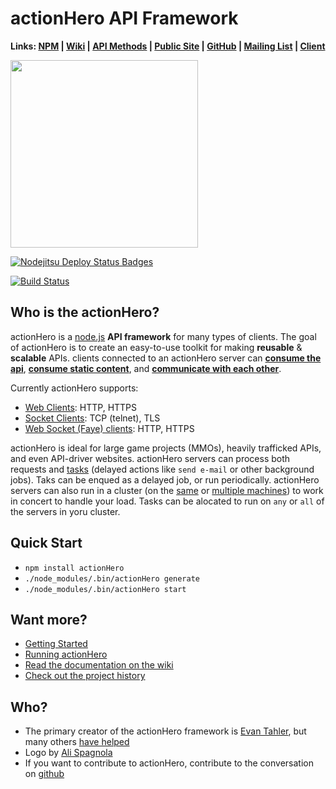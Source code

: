# actionHero API Framework



**Links: [NPM](https://npmjs.org/package/actionHero) | [Wiki](https://github.com/evantahler/actionHero/wiki) | [API Methods](https://github.com/evantahler/actionHero/wiki/API-Methods) | [Public Site](http://www.actionherojs.com) | [GitHub](https://github.com/evantahler/actionHero) | [Mailing List](https://groups.google.com/forum/?fromgroups=#!forum/actionhero-js) | [Client](https://github.com/evantahler/actionhero_client)**

<img src="https://raw.github.com/evantahler/actionHero/master/public/logo/actionHero.png" height="300"/>

[![Nodejitsu Deploy Status Badges](https://webhooks.nodejitsu.com/evantahler/actionHero.png)](http://demo.actionherojs.com)

[![Build Status](https://secure.travis-ci.org/evantahler/actionHero.png?branch=master)](http://travis-ci.org/evantahler/actionHero)

## Who is the actionHero?
actionHero is a [node.js](http://nodejs.org) **API framework** for many types of clients.  The goal of actionHero is to create an easy-to-use toolkit for making **reusable** & **scalable** APIs.  clients connected to an actionHero server can [**consume the api**](https://github.com/evantahler/actionHero/wiki/Actions), [**consume static content**](https://github.com/evantahler/actionHero/wiki/File-Server), and [**communicate with each other**](https://github.com/evantahler/actionHero/wiki/Chat).

Currently actionHero supports:

- [Web Clients](https://github.com/evantahler/actionHero/wiki/Web-Clients): HTTP, HTTPS
- [Socket Clients](https://github.com/evantahler/actionHero/wiki/TCP-Clients): TCP (telnet), TLS
- [Web Socket (Faye) clients](https://github.com/evantahler/actionHero/wiki/Web-Socket-Clients): HTTP, HTTPS

actionHero is ideal for large game projects (MMOs), heavily trafficked APIs, and even API-driver websites.  actionHero servers can process both requests and [tasks](https://github.com/evantahler/actionHero/wiki/Tasks) (delayed actions like `send e-mail` or other background jobs).  Taks can be enqued as a delayed job, or run periodically.  actionHero servers can also run in a cluster (on the [same](https://github.com/evantahler/actionHero/wiki/Running-ActionHero) or [multiple machines](https://github.com/evantahler/actionHero/wiki/actionCluster)) to work in concert to handle your load.  Tasks can be alocated to run on `any` or `all` of the servers in yoru cluster.

## Quick Start

- `npm install actionHero`
- `./node_modules/.bin/actionHero generate`
- `./node_modules/.bin/actionHero start`

## Want more?

- [Getting Started](https://github.com/evantahler/actionHero/wiki/Getting-Started)
- [Running actionHero](https://github.com/evantahler/actionHero/wiki/Running-ActionHero)
- [Read the documentation on the wiki](https://github.com/evantahler/actionHero/wiki)
- [Check out the project history](https://github.com/evantahler/actionHero/blob/master/versions.md)

## Who?
* The primary creator of the actionHero framework is [Evan Tahler](http://evantahler.com), but many others [have helped](https://github.com/evantahler/actionHero/graphs/contributors)
* Logo by [Ali Spagnola](http://alispagnola.com/)
* If you want to contribute to actionHero, contribute to the conversation on [github](https://github.com/evantahler/actionHero)

###
